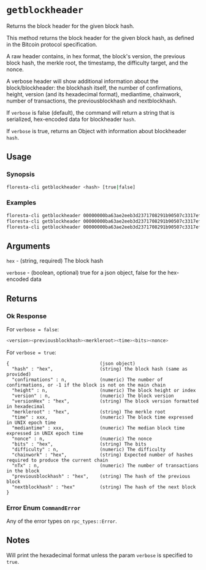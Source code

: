 # `getblockheader`

Returns the block header for the given block hash.

This method returns the block header for the given block hash, as defined in the Bitcoin protocol specification.

A raw header contains, in hex format, the block's version, the previous block hash, the merkle root, the timestamp, the difficulty target, and the nonce.

A verbose header will show additional information about the block/blockheader: the blockhash itself, the number of confirmations, height, version (and its hexadecimal format),
mediantime, chainwork, number of transactions, the previousblockhash and nextblockhash.

If `verbose` is false (default), the command will return a string that is serialized, hex-encoded data for blockheader `hash`.

If `verbose` is true, returns an Object with information about blockheader `hash`.

## Usage

### Synopsis

```bash
floresta-cli getblockheader <hash> [true|false]
```

### Examples

```bash
floresta-cli getblockheader 00000000ba63ae2eeb3d2371708291b90507c3317ef957f6fcba3811cc4fe0cc
floresta-cli getblockheader 00000000ba63ae2eeb3d2371708291b90507c3317ef957f6fcba3811cc4fe0cc true
floresta-cli getblockheader 00000000ba63ae2eeb3d2371708291b90507c3317ef957f6fcba3811cc4fe0cc false
```

## Arguments

`hex` - (string, required) The block hash

`verbose` - (boolean, optional) true for a json object, false for the hex-encoded data

## Returns

### Ok Response


For `verbose = false`:

```bash
<version><previousblockhash><merkleroot><time><bits><nonce>
```


For `verbose = true`:


```json5
{                                 (json object)
  "hash" : "hex",                 (string) the block hash (same as provided)
  "confirmations" : n,            (numeric) The number of confirmations, or -1 if the block is not on the main chain
  "height" : n,                   (numeric) The block height or index
  "version" : n,                  (numeric) The block version
  "versionHex" : "hex",           (string) The block version formatted in hexadecimal
  "merkleroot" : "hex",           (string) The merkle root
  "time" : xxx,                   (numeric) The block time expressed in UNIX epoch time
  "mediantime" : xxx,             (numeric) The median block time expressed in UNIX epoch time
  "nonce" : n,                    (numeric) The nonce
  "bits" : "hex",                 (string) The bits
  "difficulty" : n,               (numeric) The difficulty
  "chainwork" : "hex",            (string) Expected number of hashes required to produce the current chain
  "nTx" : n,                      (numeric) The number of transactions in the block
  "previousblockhash" : "hex",    (string) The hash of the previous block
  "nextblockhash" : "hex"         (string) The hash of the next block
}
```

### Error Enum `CommandError`

Any of the error types on `rpc_types::Error`.

## Notes

Will print the hexadecimal format unless the param `verbose` is specified to `true`.
